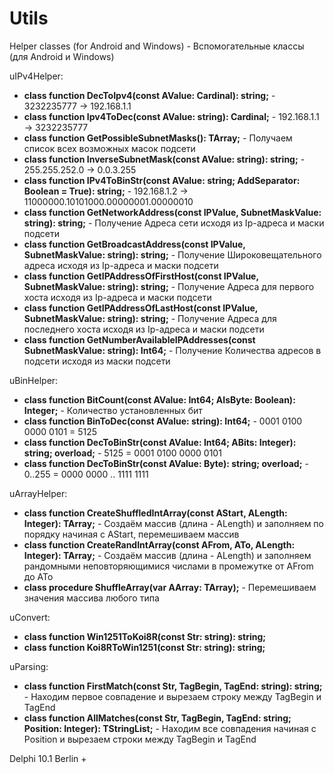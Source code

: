 # Utils

Helper classes (for Android and Windows) - Вспомогательные классы (для Android и Windows)

uIPv4Helper:
* **class function DecToIpv4(const AValue: Cardinal): string;** - 3232235777 -> 192.168.1.1 
* **class function Ipv4ToDec(const AValue: string): Cardinal;** - 192.168.1.1 -> 3232235777
* **class function GetPossibleSubnetMasks(): TArray<string>;** - Получаем список всех возможных масок подсети
* **class function InverseSubnetMask(const AValue: string): string;** - 255.255.252.0 -> 0.0.3.255
* **class function IPv4ToBinStr(const AValue: string; AddSeparator: Boolean = True): string;** - 192.168.1.2 -> 11000000.10101000.00000001.00000010
* **class function GetNetworkAddress(const IPValue, SubnetMaskValue: string): string;** - Получение Адреса сети исходя из Ip-адреса и маски подсети
* **class function GetBroadcastAddress(const IPValue, SubnetMaskValue: string): string;** - Получение Широковещательного адреса исходя из Ip-адреса и маски подсети
* **class function GetIPAddressOfFirstHost(const IPValue, SubnetMaskValue: string): string;** - Получение Адреса для первого хоста исходя из Ip-адреса и маски подсети
* **class function GetIPAddressOfLastHost(const IPValue, SubnetMaskValue: string): string;** - Получение Адреса для последнего хоста исходя из Ip-адреса и маски подсети
* **class function GetNumberAvailableIPAddresses(const SubnetMaskValue: string): Int64;** - Получение Количества адресов в подсети исходя из маски подсети

uBinHelper:
* **class function BitCount(const AValue: Int64; AIsByte: Boolean): Integer;** - Количество установленных бит
* **class function BinToDec(const AValue: string): Int64;** - 0001 0100 0000 0101 = 5125
* **class function DecToBinStr(const AValue: Int64; ABits: Integer): string; overload;** - 5125 = 0001 0100 0000 0101
* **class function DecToBinStr(const AValue: Byte): string; overload;** - 0..255 = 0000 0000 .. 1111 1111

uArrayHelper:
* **class function CreateShuffledIntArray(const AStart, ALength: Integer): TArray<Integer>;** - Создаём массив (длина - ALength) и заполняем по порядку начиная с AStart, перемешиваем массив
* **class function CreateRandIntArray(const AFrom, ATo, ALength: Integer): TArray<Integer>;** - Создаём массив (длина - ALength) и заполняем рандомными неповторяющимися числами в промежутке от AFrom до ATo
* **class procedure ShuffleArray<T>(var AArray: TArray<T>);** - Перемешиваем значения массива любого типа




uConvert:
* **class function Win1251ToKoi8R(const Str: string): string;**
* **class function Koi8RToWin1251(const Str: string): string;**

uParsing:
* **class function FirstMatch(const Str, TagBegin, TagEnd: string): string;** - Находим первое совпадение и вырезаем строку между TagBegin и TagEnd
* **class function AllMatches(const Str, TagBegin, TagEnd: string; Position: Integer): TStringList;** - Находим все совпадения начиная с Position и вырезаем строки между TagBegin и TagEnd



Delphi 10.1 Berlin +